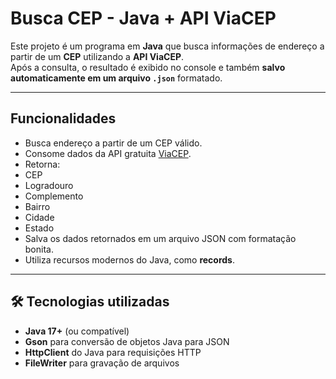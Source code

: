 # Busca CEP - Java + API ViaCEP

Este projeto é um programa em **Java** que busca informações de endereço a partir de um **CEP** utilizando a **API ViaCEP**.  
Após a consulta, o resultado é exibido no console e também **salvo automaticamente em um arquivo `.json`** formatado.

---

## Funcionalidades

-  Busca endereço a partir de um CEP válido.
-  Consome dados da API gratuita [ViaCEP](https://viacep.com.br).
-  Retorna:
  - CEP
  - Logradouro
  - Complemento
  - Bairro
  - Cidade
  - Estado
-  Salva os dados retornados em um arquivo JSON com formatação bonita.
-  Utiliza recursos modernos do Java, como **records**.

---

## 🛠️ Tecnologias utilizadas

- **Java 17+** (ou compatível)
- **Gson** para conversão de objetos Java para JSON
- **HttpClient** do Java para requisições HTTP
- **FileWriter** para gravação de arquivos
